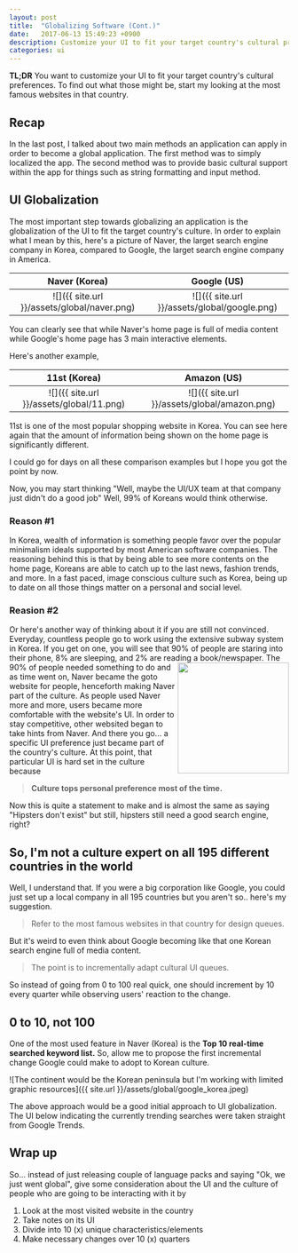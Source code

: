 ```yaml
---
layout: post
title:  "Globalizing Software (Cont.)"
date:   2017-06-13 15:49:23 +0900
description: Customize your UI to fit your target country's cultural preferences. 
categories: ui
---
```


**TL;DR** You want to customize your UI to fit your target country's cultural preferences. To find out what those might be, start my looking at the most famous websites in that country.

## Recap
In the last post, I talked about two main methods an application can apply in order to become a global application. The first method was to simply localized the app. The second method was to provide basic cultural support within the app for things such as string formatting and input method.

## UI Globalization
The most important step towards globalizing an application is the globalization of the UI to fit the target country's culture. In order to explain what I mean by this, here's a picture of Naver, the larget search engine company in Korea, compared to Google, the larget search engine company in America.

Naver (Korea)                        |  Google (US)
:-----------------------------------:|:--------------------------------------:
![]({{ site.url }}/assets/global/naver.png) | ![]({{ site.url }}/assets/global/google.png)

You can clearly see that while Naver's home page is full of media content while Google's home page has 3 main interactive elements. 

Here's another example,

11st (Korea)            |  Amazon (US)
:-----------------------------------:|:--------------------------------------:
![]({{ site.url }}/assets/global/11.png)    | ![]({{ site.url }}/assets/global/amazon.png)

11st is one of the most popular shopping website in Korea. You can see here again that the amount of information being shown on the home page is significantly different. 

I could go for days on all these comparison examples but I hope you got the point by now.

Now, you may start thinking "Well, maybe the UI/UX team at that company just didn't do a good job" Well, 99% of Koreans would think otherwise.

### Reason #1
In Korea, wealth of information is something people favor over the popular minimalism ideals supported by most American software companies. The reasoning behind this is that by being able to see more contents on the home page, Koreans are able to catch up to the last news, fashion trends, and more. In a fast paced, image conscious culture such as Korea, being up to date on all those things matter on a personal and social level. 

### Reasion #2
Or here's another way of thinking about it if you are still not convinced.
Everyday, countless people go to work using the extensive subway system in Korea. If you get on one, you will see that 90% of people are staring into their phone, 8% are sleeping, and 2% are reading a book/newspaper.  <img align="right" height="200" src="http://www.englishspectrum.com/wp-content/uploads/2016/11/3.jpg">The 90% of people needed something to do and as time went on, Naver became the goto website for people, henceforth making Naver part of the culture. As people used Naver more and more, users became more comfortable with the website's UI. In order to stay competitive, other websited began to take hints from Naver. And there you go... a specific UI preference just became part of the country's culture. At this point, that particular UI is hard set in the culture because 

> **Culture tops personal preference most of the time.** 

Now this is quite a statement to make and is almost the same as saying "Hipsters don't exist" but still, hipsters still need a good search engine, right?


## So, I'm not a culture expert on all 195 different countries in the world

Well, I understand that. If you were a big corporation like Google, you could just set up a local company in all 195 countries but you aren't so.. here's my suggestion. 

> Refer to the most famous websites in that country for design queues.

But it's weird to even think about Google becoming like that one Korean search engine full of media content.

> The point is to incrementally adapt cultural UI queues.

So instead of going from 0 to 100 real quick, one should increment by 10 every quarter while observing users' reaction to the change.

## 0 to 10, not 100
One of the most used feature in Naver (Korea) is the **Top 10 real-time searched keyword list.** So, allow me to propose the first incremental change Google could make to adopt to Korean culture. 

![The continent would be the Korean peninsula but I'm working with limited graphic resources]({{ site.url }}/assets/global/google_korea.jpeg)

The above approach would be a good initial approach to UI globalization. The UI below indicating the currently trending searches were taken straight from Google Trends.

## Wrap up
So... instead of just releasing couple of language packs and saying "Ok, we just went global", give some consideration about the UI and the culture of people who are going to be interacting with it by

1. Look at the most visited website in the country
2. Take notes on its UI
3. Divide into 10 (x) unique characteristics/elements
4. Make necessary changes over 10 (x) quarters
